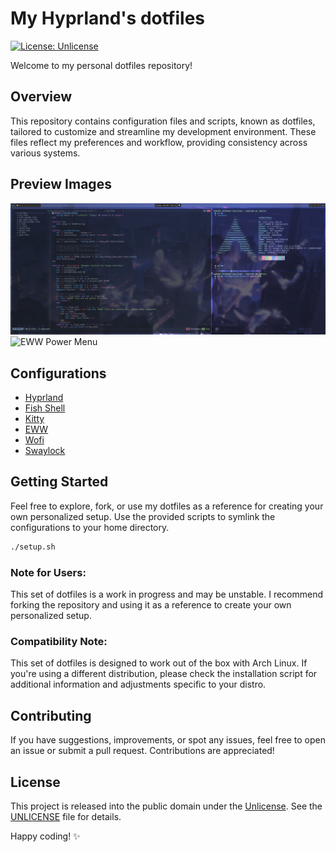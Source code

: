 # My Hyprland's dotfiles

[![License: Unlicense](https://img.shields.io/badge/License-Unlicense-blue.svg)](http://unlicense.org/)

Welcome to my personal dotfiles repository!

## Overview

This repository contains configuration files and scripts, known as dotfiles, tailored to customize and streamline my development environment. These files reflect my preferences and workflow, providing consistency across various systems.

## Preview Images

![Screenshot](https://github.com/lulkien/dotfiles/blob/hyprland/previews/workflow.png)
![EWW Power Menu](https://github.com/lulkien/dotfiles/blob/hyprland/previews/eww_power_menu.png)


## Configurations

- [Hyprland](https://github.com/hyprwm/Hyprland)
- [Fish Shell](https://github.com/fish-shell/fish-shell)
- [Kitty](https://github.com/kovidgoyal/kitty)
- [EWW](https://github.com/elkowar/eww)
- [Wofi](https://hg.sr.ht/~scoopta/wofi)
- [Swaylock](https://github.com/jirutka/swaylock-effects)

## Getting Started

Feel free to explore, fork, or use my dotfiles as a reference for creating your own personalized setup. Use the provided scripts to symlink the configurations to your home directory.

```bash
./setup.sh
```

### Note for Users:

This set of dotfiles is a work in progress and may be unstable. I recommend forking the repository and using it as a reference to create your own personalized setup.

### Compatibility Note:

This set of dotfiles is designed to work out of the box with Arch Linux. If you're using a different distribution, please check the installation script for additional information and adjustments specific to your distro.

## Contributing

If you have suggestions, improvements, or spot any issues, feel free to open an issue or submit a pull request. Contributions are appreciated!

## License

This project is released into the public domain under the [Unlicense](https://unlicense.org). See the [UNLICENSE](https://github.com/lulkien/dotfiles/blob/master/UNLICENSE) file for details.

Happy coding! ✨

